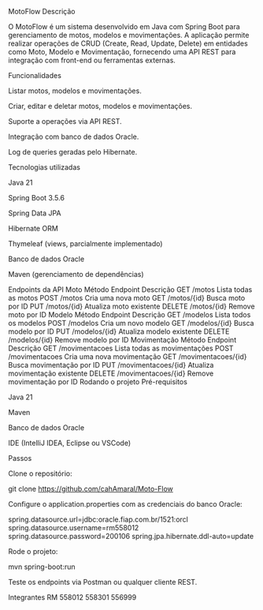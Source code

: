 MotoFlow
Descrição

O MotoFlow é um sistema desenvolvido em Java com Spring Boot para gerenciamento de motos, modelos e movimentações. A aplicação permite realizar operações de CRUD (Create, Read, Update, Delete) em entidades como Moto, Modelo e Movimentação, fornecendo uma API REST para integração com front-end ou ferramentas externas.

Funcionalidades

Listar motos, modelos e movimentações.

Criar, editar e deletar motos, modelos e movimentações.

Suporte a operações via API REST.

Integração com banco de dados Oracle.

Log de queries geradas pelo Hibernate.

Tecnologias utilizadas

Java 21

Spring Boot 3.5.6

Spring Data JPA

Hibernate ORM

Thymeleaf (views, parcialmente implementado)

Banco de dados Oracle

Maven (gerenciamento de dependências)

Endpoints da API
Moto
Método	Endpoint	Descrição
GET	/motos	Lista todas as motos
POST	/motos	Cria uma nova moto
GET	/motos/{id}	Busca moto por ID
PUT	/motos/{id}	Atualiza moto existente
DELETE	/motos/{id}	Remove moto por ID
Modelo
Método	Endpoint	Descrição
GET	/modelos	Lista todos os modelos
POST	/modelos	Cria um novo modelo
GET	/modelos/{id}	Busca modelo por ID
PUT	/modelos/{id}	Atualiza modelo existente
DELETE	/modelos/{id}	Remove modelo por ID
Movimentação
Método	Endpoint	Descrição
GET	/movimentacoes	Lista todas as movimentações
POST	/movimentacoes	Cria uma nova movimentação
GET	/movimentacoes/{id}	Busca movimentação por ID
PUT	/movimentacoes/{id}	Atualiza movimentação existente
DELETE	/movimentacoes/{id}	Remove movimentação por ID
Rodando o projeto
Pré-requisitos

Java 21

Maven

Banco de dados Oracle

IDE (IntelliJ IDEA, Eclipse ou VSCode)

Passos

Clone o repositório:

git clone https://github.com/cahAmaral/Moto-Flow


Configure o application.properties com as credenciais do banco Oracle:

spring.datasource.url=jdbc:oracle.fiap.com.br/1521:orcl
spring.datasource.username=rm558012
spring.datasource.password=200106
spring.jpa.hibernate.ddl-auto=update


Rode o projeto:

mvn spring-boot:run


Teste os endpoints via Postman ou qualquer cliente REST.

Integrantes
RM
558012
558301
556999

